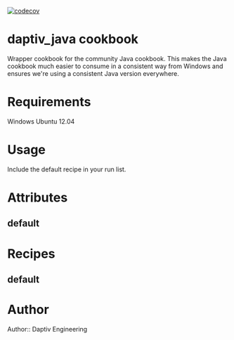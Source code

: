 [![codecov](https://codecov.io/gh/daptiv/daptiv_java/branch/master/graph/badge.svg)](https://codecov.io/gh/daptiv/daptiv_java)

# daptiv_java cookbook
Wrapper cookbook for the community Java cookbook. This makes the Java cookbook much easier to consume in a consistent way from Windows and ensures we're using a consistent Java version everywhere.

# Requirements
Windows
Ubuntu 12.04

# Usage

Include the default recipe in your run list.

# Attributes

default
-------


# Recipes

default
-------


# Author

Author:: Daptiv Engineering

